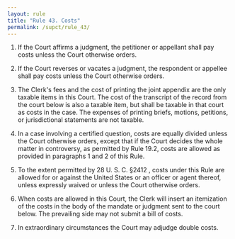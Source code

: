 ```yaml
---
layout: rule
title: "Rule 43. Costs"
permalink: /supct/rule_43/
---
```


1. If the Court affirms a judgment, the petitioner or appellant shall pay costs unless the Court otherwise orders.


2. If the Court reverses or vacates a judgment, the respondent or appellee shall pay costs unless the Court otherwise orders.


3. The Clerk's fees and the cost of printing the joint appendix are the only taxable items in this Court. The cost of the transcript of the record from the court below is also a taxable item, but shall be taxable in that court as costs in the case. The expenses of printing briefs, motions, petitions, or jurisdictional statements are not taxable.


4. In a case involving a certified question, costs are equally divided unless the Court otherwise orders, except that if the Court decides the whole matter in controversy, as permitted by Rule 19.2, costs are allowed as provided in paragraphs 1 and 2 of this Rule.


5. To the extent permitted by 28 U. S. C. §2412 , costs under this Rule are allowed for or against the United States or an officer or agent thereof, unless expressly waived or unless the Court otherwise orders.


6. When costs are allowed in this Court, the Clerk will insert an itemization of the costs in the body of the mandate or judgment sent to the court below. The prevailing side may not submit a bill of costs.


7. In extraordinary circumstances the Court may adjudge double costs.